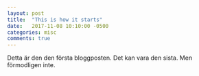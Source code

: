 ```yaml
---
layout: post
title:  "This is how it starts"
date:   2017-11-08 10:10:00 -0500
categories: misc
comments: true
---
```


Detta är den den första bloggposten. Det kan vara den sista. Men förmodligen inte.
